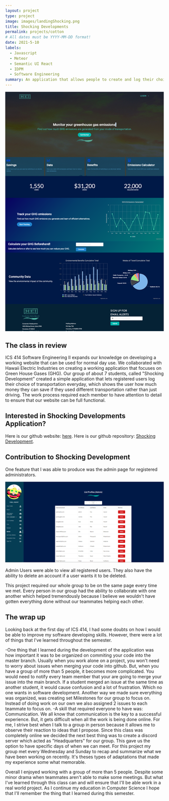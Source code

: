 ```yaml
---
layout: project
type: project
image: images/landingShocking.png
title: Shocking Developments 
permalink: projects/cotton
# All dates must be YYYY-MM-DD format!
date: 2021-5-10
labels:
  - Javascript
  - Meteor
  - Semantic UI React
  - IDPM
  - Software Engineering 
summary: An application that allows people to create and log their choices of transportation everyday to analyze how much GHG (Green House Gases) emissions they've produced.
---
```


<img class="ui image" src="../images/landingPageM4.png">

## The class in review

ICS 414 Software Engineering II expands our knowledge on developing a working website that can be used for normal day use. We collaborated with Hawaii Electric Industries on creating a working application that focuses on Green House Gases (GHG). Our group of about 7 students, called "Shocking Development" created a simple application that lets registered users log their choice of transportation everyday, which shows the user how much money they can save if they used different transportation rather than just driving. The work process required each member to have attention to detail to ensure that our website can be full functional. 
 
## Interested in Shocking Developments Application? 
Here is our github website: <a href="https://shocking-development.github.io/">here</a>.
Here is our github repository: <a href="https://github.com/shocking-development/shockingdevelopment">Shocking Development</a>.
 
## Contribution to Shocking Development

One feature that I was able to produce was the admin page for registered administrators.

<img class="ui big image" src="../images/adminPage.png">

Admin Users were able to view all registered users. They also have the ability to delete an account if a user wants it to be deleted. 

This project required our whole group to be on the same page every time we met. Every person in our group had the ability to collaborate with one another which helped tremendously because I believe we wouldn't have gotten everything done without our teammates helping each other. 


## The wrap up

Looking back at the first day of ICS 414, I had some doubts on how I would be able to improve my software developing skills. However, there were a lot of things that I've learned throughout the semester. 

-One thing that I learned during the development of the application was how important it was to be organized on commiting your code into the master branch. Usually when you work alone on a project, you won't need to worry about issues when merging your code into github. But, when you have a group of more than 5 people, it becomes more complicated. You would need to notify every team member that your are going to merge your issue into the main branch. If a student merged an issue at the same time as another student, it would cause confusion and a lot of frustration. Which no one wants in software development. Another way we made sure everything was organized, was creating set Milestones for our group to focus on. Instead of doing work on our own we also assigned 2 issues to each teammate to focus on. 
-A skill that required everyone to have was: Communication. We all know that communication is the key to a successful experience. But, it gets difficult when all the work is being done online. For me, I strive best when I talk to a group in person because it allows me to observe their reaction to ideas that I propose. Since this class was completely online we decided the next best thing was to create a discord server which acted as "Headquarters" for our group. This gave us the option to have specific days of when we can meet. For this project my group met every Wednesday and Sunday to recap and summarize what we have been working on recently. It's theses types of adaptations that made my experience some what memorable.

Overall I enjoyed working with a group of more than 5 people. Despite some minor drama when teammates aren't able to make some meetings. But what I've learned through this class can and will ensure that I'll be able work in a real world project. As I continue my education in Computer Science I hope that I'll remember the thing that I learned during this semester. 




